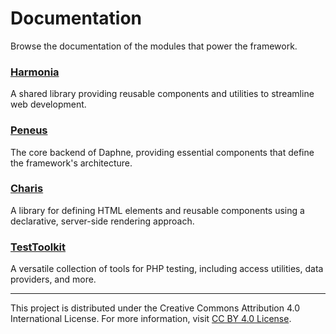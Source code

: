 # Documentation

Browse the documentation of the modules that power the framework.

### [Harmonia](Harmonia/README.md)

A shared library providing reusable components and utilities to streamline web development.

### [Peneus](Peneus/README.md)

The core backend of Daphne, providing essential components that define the framework's architecture.

### [Charis](Charis/README.md)

A library for defining HTML elements and reusable components using a declarative, server-side rendering approach.

### [TestToolkit](TestToolkit/README.md)

A versatile collection of tools for PHP testing, including access utilities, data providers, and more.

---

This project is distributed under the Creative Commons Attribution 4.0 International License. For more information, visit [CC BY 4.0 License](https://creativecommons.org/licenses/by/4.0/).

